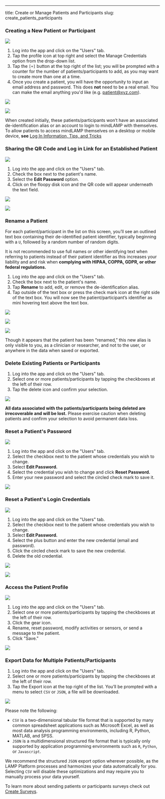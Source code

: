 ---
title: Create or Manage Patients and Participants
slug: create_patients_participants
### Creating a New Patient or Participant

![](../assets/users_tab.jpg)

1. Log into the app and click on the "Users" tab.
2. Tap the profile icon at top right and select the Manage Credentials option from the drop-down list. 
3. Tap the `[+]` button at the top right of the list; you will be prompted with a counter for the number of patients/participants to add, as you may want to create more than one at a time.
4. Once you create a patient, you will have the opportunity to input an email address and password. This does **not** need to be a real email. You can make the email anything you'd like (e.g. patient@xyz.com).

![](../assets/patient_menu.jpg)

![](../assets/new_patient_qr.jpg)

When created initially, these patients/participants won’t have an associated de-identification alias or an account to login to mindLAMP with themselves. To allow patients to access mindLAMP themselves on a desktop or mobile device, **see** [Log In Information, Tips, and Tricks](Log%20In%20Information,%20Tips,%20and%20Tricks.md)

### Sharing the QR Code and Log in Link for an Established Patient

![](../assets/users_tab.jpg)

1. Log into the app and click on the "Users" tab.
2. Check the box next to the patient's name.
3. Select the **Edit Password** option.
4. Click on the floopy disk icon and the QR code will appear underneath the text field.

![](../assets/edit_pass.jpg)

![](../assets/share_qr.jpg)

### Rename a Patient

For each patient/participant in the list on this screen, you’ll see an outlined text box containing their de-identified patient identifier, typically beginning with a `U`, followed by a random number of random digits. 

It is not recommended to use full names or other identifying text when referring to patients instead of their patient identifier as this increases your liability and and risk when **complying with HIPAA, COPPA, GDPR, or other federal regulations.**

1. Log into the app and click on the "Users" tab.
2. Check the box next to the patient's name.
3. Tap **Rename** to add, edit, or remove the de-identification alias. 
4. Tap outside of the text box or press the check mark icon at the right side of the text box. You will now see the patient/participant’s identifier as mini hovering text above the text box.

![](../assets/users_tab.jpg)

![](../assets/edit_pass.jpg)

![](../assets/rename.jpg)

Though it appears that the patient has been “renamed,” this new alias is only visible to you, as a clinician or researcher, and not to the user, or anywhere in the data when saved or exported. 

### Delete Existing Patients or Participants

1. Log into the app and click on the "Users" tab.
2. Select one or more patients/participants by tapping the checkboxes at the left of their row. 
3. Tap the delete icon and confirm your selection. 

![](../assets/edit_pass.jpg)

**All data associated with the patients/participants being deleted are irrecoverable and will be lost.** Please exercise caution when deleting patients and confirm your selection to avoid permanent data loss. 

### Reset a Patient's Password

![](../assets/edit_pass.jpg)

1. Log into the app and click on the "Users" tab.
2. Select the checkbox next to the patient whose credentials you wish to change.
3. Select **Edit Password.**
4. Select the credential you wish to change and click **Reset Password.**
5. Enter your new password and select the circled check mark to save it.

![](../assets/share_qr.jpg)

### Reset a Patient's Login Credentials

![](../assets/edit_pass.jpg)

1. Log into the app and click on the "Users" tab.
2. Select the checkbox next to the patient whose credentials you wish to change.
3. Select **Edit Password.**
4. Select the plus button and enter the new credential (email and password).
5. Click the circled check mark to save the new credential.
6. Delete the old credential.

![](../assets/new_credential.jpg)

![](../assets/delete_credential.jpg)

### Access the Patient Profile

![](../assets/edit_pass.jpg)

1. Log into the app and click on the "Users" tab.
2. Select one or more patients/participants by tapping the checkboxes at the left of their row. 
3. Click the gear icon.
4. Rename, reset password, modify activities or sensors, or send a message to the patient.
5. Click "Save."

![](../assets/patient_profile.jpg)

### Export Data for Multiple Patients/Participants

1. Log into the app and click on the "Users" tab.
2. Select one or more patients/participants by tapping the checkboxes at the left of their row. 
3. Tap the Export icon at the top right of the list. You’ll be prompted with a menu to select `CSV` or `JSON`, a file will be downloaded. 

![](../assets/export_patient.jpg)

Please note the following: 

- `CSV` is a two-dimensional tabular file format that is supported by many common spreadsheet applications such as Microsoft Excel, as well as most data analysis programming environments, including R, Python, MATLAB, and SPSS.
- `JSON` is a multidimensional structured file format that is typically only supported by application programming environments such as `R`, `Python`, or `Javascript`.

We recommend the structured `JSON` export option wherever possible, as the LAMP Platform processes and harmonizes your data automatically for you. Selecting `CSV` will disable these optimizations and may require you to manually process your data yourself.

To learn more about sending patients or participants surveys check out [Create Surveys](Activities%20Tips,%20Surveys,%20and%20Cognitive%20Tests/Create%20Surveys.md).
